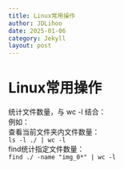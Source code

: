 ```yaml
---
title: Linux常用操作
author: JDLihoo
date: 2025-01-06
category: Jekyll
layout: post
---
```


# Linux常用操作
统计文件数量，与 wc -l 结合：  
例如：  
查看当前文件夹内文件数量：  
`ls -l ./ | wc -l`  
find统计指定文件数量：  
`find ./ -name "img_0*" | wc -l`
